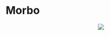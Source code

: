 # Morbo

<p align="center">
  <img src="https://michaelgmunz.com/wp-content/uploads/2016/09/morbo-doom.png">
</p>
